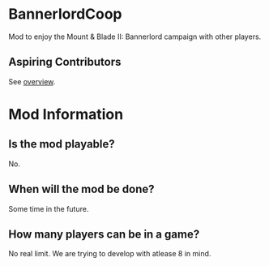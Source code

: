 # BannerlordCoop
Mod to enjoy the Mount & Blade II: Bannerlord campaign with other players.

## Aspiring Contributors
See [overview](/overview).

# Mod Information
## Is the mod playable?
No.
## When will the mod be done?
Some time in the future.
## How many players can be in a game?
No real limit. We are trying to develop with atlease 8 in mind.
